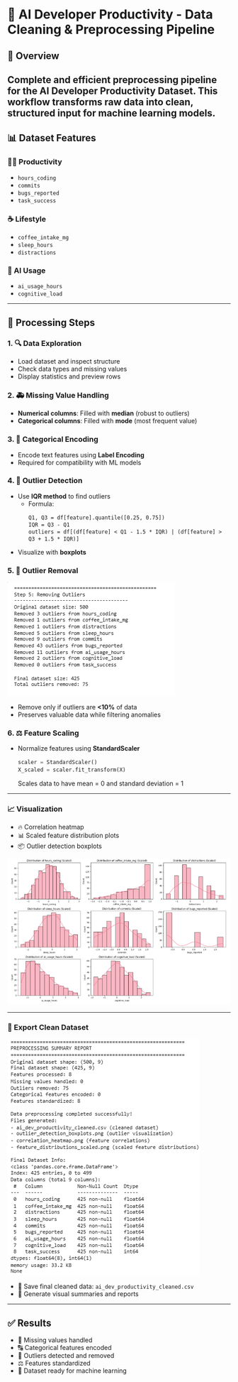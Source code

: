 # 🚀 AI Developer Productivity - Data Cleaning & Preprocessing Pipeline

## 🧠 Overview  
Complete and efficient preprocessing pipeline for the **AI Developer Productivity Dataset**. This workflow transforms raw data into clean, structured input for machine learning models.
---
## 📊 Dataset Features  

### 🧑‍💻 Productivity  
- `hours_coding`  
- `commits`  
- `bugs_reported`  
- `task_success`  

### ☕ Lifestyle  
- `coffee_intake_mg`  
- `sleep_hours`  
- `distractions`  

### 🤖 AI Usage  
- `ai_usage_hours`  
- `cognitive_load`  

---
## 🔧 Processing Steps  

### 1. 🔍 Data Exploration  
- Load dataset and inspect structure  
- Check data types and missing values  
- Display statistics and preview rows  

### 2. 🚑 Missing Value Handling  
- **Numerical columns**: Filled with **median** (robust to outliers)  
- **Categorical columns**: Filled with **mode** (most frequent value)  

### 3. 🧬 Categorical Encoding  
- Encode text features using **Label Encoding**  
- Required for compatibility with ML models  

### 4. 🚨 Outlier Detection  
- Use **IQR method** to find outliers  
  - Formula:  
    ```
    Q1, Q3 = df[feature].quantile([0.25, 0.75])
    IQR = Q3 - Q1
    outliers = df[(df[feature] < Q1 - 1.5 * IQR) | (df[feature] > Q3 + 1.5 * IQR)]
    ``` 
- Visualize with **boxplots**

### 5. 🧹 Outlier Removal  
![Alt Outliters](outlier.png.png)
- Remove only if outliers are **<10%** of data  
- Preserves valuable data while filtering anomalies  

### 6. ⚖️ Feature Scaling  
- Normalize features using **StandardScaler**  
  ```python
  scaler = StandardScaler()
  X_scaled = scaler.fit_transform(X)
  ```
   Scales data to have mean = 0 and standard deviation = 1
---

### 📈 Visualization

- 🔥 Correlation heatmap  
- 📊 Scaled feature distribution plots  
- 📦 Outlier detection boxplots

![Alt Graphs](graphs.png.png)

---

### 💾 Export Clean Dataset

![Alt Report](report.png.png)
- 💾 Save final cleaned data: `ai_dev_productivity_cleaned.csv`  
- 📄 Generate visual summaries and reports

---

## ✅ Results

- 🧼 Missing values handled  
- 🔠 Categorical features encoded  
- 🧹 Outliers detected and removed  
- ⚖️ Features standardized  
- 🤖 Dataset ready for machine learning  
